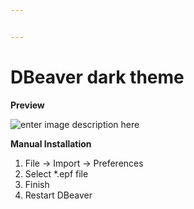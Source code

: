 ```yaml
---


---
```


<h1 id="dbeaver-dark-theme">DBeaver dark theme</h1>
<p><strong>Preview</strong></p>
<p><img src="https://firebasestorage.googleapis.com/v0/b/laradex-2bcb4.appspot.com/o/Screenshot_2020-11-22_20-06-43.png?alt=media&amp;token=963bd086-37df-4341-b9d3-bfe9fe1b7f8e" alt="enter image description here"></p>
<p><strong>Manual Installation</strong></p>
<ol>
<li>File -&gt; Import -&gt; Preferences</li>
<li>Select *.epf file</li>
<li>Finish</li>
<li>Restart DBeaver</li>
</ol>

